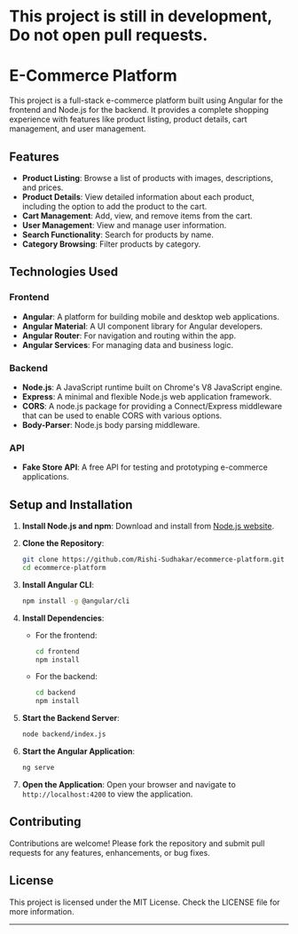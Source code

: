 # This project is still in development, Do not open pull requests.
# E-Commerce Platform

This project is a full-stack e-commerce platform built using Angular for the frontend and Node.js for the backend. It provides a complete shopping experience with features like product listing, product details, cart management, and user management.

## Features

- **Product Listing**: Browse a list of products with images, descriptions, and prices.
- **Product Details**: View detailed information about each product, including the option to add the product to the cart.
- **Cart Management**: Add, view, and remove items from the cart.
- **User Management**: View and manage user information.
- **Search Functionality**: Search for products by name.
- **Category Browsing**: Filter products by category.

## Technologies Used

### Frontend

- **Angular**: A platform for building mobile and desktop web applications.
- **Angular Material**: A UI component library for Angular developers.
- **Angular Router**: For navigation and routing within the app.
- **Angular Services**: For managing data and business logic.

### Backend

- **Node.js**: A JavaScript runtime built on Chrome's V8 JavaScript engine.
- **Express**: A minimal and flexible Node.js web application framework.
- **CORS**: A node.js package for providing a Connect/Express middleware that can be used to enable CORS with various options.
- **Body-Parser**: Node.js body parsing middleware.

### API

- **Fake Store API**: A free API for testing and prototyping e-commerce applications.

## Setup and Installation

1. **Install Node.js and npm**:
   Download and install from [Node.js website](https://nodejs.org/).

2. **Clone the Repository**:
   ```bash
   git clone https://github.com/Rishi-Sudhakar/ecommerce-platform.git
   cd ecommerce-platform
   ```

3. **Install Angular CLI**:
   ```bash
   npm install -g @angular/cli
   ```

4. **Install Dependencies**:
   - For the frontend:
     ```bash
     cd frontend
     npm install
     ```
   - For the backend:
     ```bash
     cd backend
     npm install
     ```

5. **Start the Backend Server**:
   ```bash
   node backend/index.js
   ```

6. **Start the Angular Application**:
   ```bash
   ng serve
   ```

7. **Open the Application**:
   Open your browser and navigate to `http://localhost:4200` to view the application.

## Contributing

Contributions are welcome! Please fork the repository and submit pull requests for any features, enhancements, or bug fixes.

## License

This project is licensed under the MIT License. Check the LICENSE file for more information.

---
